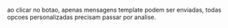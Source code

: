 ao clicar no botao, apenas mensagens template podem ser enviadas, todas opcoes personalizadas precisam passar por analise.
